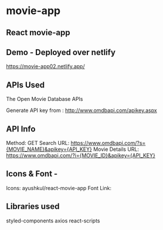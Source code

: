 # movie-app
## React movie-app



## Demo - Deployed over netlify
https://movie-app02.netlify.app/

## APIs Used
The Open Movie Database APIs

Generate API key from : http://www.omdbapi.com/apikey.aspx

## API Info
Method: GET
Search URL: https://www.omdbapi.com/?s={MOVIE_NAME}&apikey={API_KEY}
Movie Details URL: https://www.omdbapi.com/?i={MOVIE_ID}&apikey={API_KEY}
## Icons & Font -
Icons: ayushkul/react-movie-app
Font Link: <link href="https://fonts.googleapis.com/css2?family=Josefin+Sans&display=swap" rel="stylesheet">
## Libraries used
styled-components
axios
react-scripts
